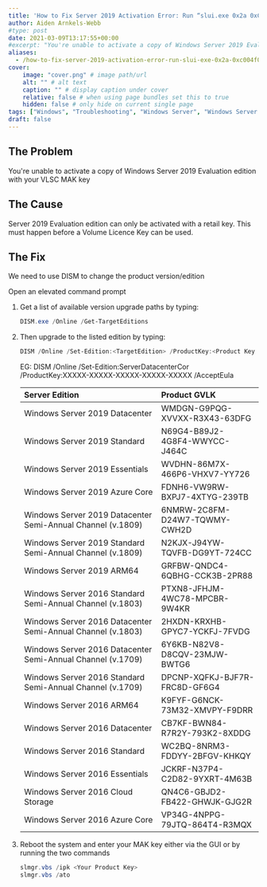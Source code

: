 ```yaml
---
title: 'How to Fix Server 2019 Activation Error: Run “slui.exe 0x2a 0xC004F069”'
author: Aiden Arnkels-Webb
#type: post
date: 2021-03-09T13:17:55+00:00
#excerpt: "You're unable to activate a copy of Windows Server 2019 Evaluation edition with your VLSC MAK key. Server 2019 Evaluation edition can only be activated with a retail key. This must happen before a Volume Licence Key can be used. Read further to learn how to solve this problem"
aliases:
  - /how-to-fix-server-2019-activation-error-run-slui-exe-0x2a-0xc004f069/
cover:
    image: "cover.png" # image path/url
    alt: "" # alt text
    caption: "" # display caption under cover
    relative: false # when using page bundles set this to true
    hidden: false # only hide on current single page
tags: ["Windows", "Troubleshooting", "Windows Server", "Windows Server 2019", "Product Licencing", "IT & Tech"]
draft: false
---
```

## The Problem

You're unable to activate a copy of Windows Server 2019 Evaluation edition with your VLSC MAK key

## The Cause

Server 2019 Evaluation edition can only be activated with a retail key. This must happen before a Volume Licence Key can be used.

## The Fix

We need to use DISM to change the product version/edition

Open an elevated command prompt

1. Get a list of available version upgrade paths by typing:

      ```powershell
      DISM.exe /Online /Get-TargetEditions
      ```

2. Then upgrade to the listed edition by typing:

      ```powershell
      DISM /Online /Set-Edition:<TargetEdition> /ProductKey:<Product Key from Below Table> /AcceptEula
      ```

      EG: DISM /Online /Set-Edition:ServerDatacenterCor /ProductKey:XXXXX-XXXXX-XXXXX-XXXXX-XXXXX /AcceptEula

      |Server Edition|Product GVLK|
      |:----|:----|
      |Windows Server 2019 Datacenter|WMDGN-G9PQG-XVVXX-R3X43-63DFG|
      |Windows Server 2019 Standard|N69G4-B89J2-4G8F4-WWYCC-J464C|
      |Windows Server 2019 Essentials|WVDHN-86M7X-466P6-VHXV7-YY726|
      |Windows Server 2019 Azure Core|FDNH6-VW9RW-BXPJ7-4XTYG-239TB|
      |Windows Server 2019 Datacenter Semi-Annual Channel (v.1809)|6NMRW-2C8FM-D24W7-TQWMY-CWH2D|
      |Windows Server 2019 Standard Semi-Annual Channel (v.1809)|N2KJX-J94YW-TQVFB-DG9YT-724CC|
      |Windows Server 2019 ARM64|GRFBW-QNDC4-6QBHG-CCK3B-2PR88|
      |Windows Server 2016 Standard Semi-Annual Channel (v.1803)|PTXN8-JFHJM-4WC78-MPCBR-9W4KR|
      |Windows Server 2016 Datacenter Semi-Annual Channel (v.1803)|2HXDN-KRXHB-GPYC7-YCKFJ-7FVDG|
      |Windows Server 2016 Datacenter Semi-Annual Channel (v.1709)|6Y6KB-N82V8-D8CQV-23MJW-BWTG6|
      |Windows Server 2016 Standard Semi-Annual Channel (v.1709)|DPCNP-XQFKJ-BJF7R-FRC8D-GF6G4|
      |Windows Server 2016 ARM64|K9FYF-G6NCK-73M32-XMVPY-F9DRR|
      |Windows Server 2016 Datacenter|CB7KF-BWN84-R7R2Y-793K2-8XDDG|
      |Windows Server 2016 Standard|WC2BQ-8NRM3-FDDYY-2BFGV-KHKQY|
      |Windows Server 2016 Essentials|JCKRF-N37P4-C2D82-9YXRT-4M63B|
      |Windows Server 2016 Cloud Storage|QN4C6-GBJD2-FB422-GHWJK-GJG2R|
      |Windows Server 2016 Azure Core|VP34G-4NPPG-79JTQ-864T4-R3MQX|

3. Reboot the system and enter your MAK key either via the GUI or by running the two commands

      ```powershell
      slmgr.vbs /ipk <Your Product Key>
      slmgr.vbs /ato
      ```
